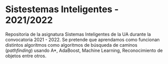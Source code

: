 # **Sistestemas Inteligentes - 2021/2022**

Repositoria de la asignatura Sistemas Inteligentes de la UA durante la convocatoria 2021 - 2022.
Se pretende que aprendamos como funcionan distintos algoritmos como algoritmos de búsqueda de caminos (*pathfinding*) usando A*, AdaBoost, Machine Learning, Reconocimiento de objetos entre otros.
